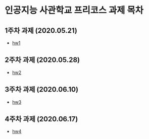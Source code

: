 # 인공지능 사관학교 프리코스 과제 목차

## 1주차 과제 (2020.05.21)
- [hw1](https://github.com/ssimsseu/hw/blob/master/hw1.ipynb)

## 2주차 과제 (2020.05.28)
- [hw2](https://github.com/ssimsseu/hw/blob/master/hw2.ipynb)

## 3주차 과제 (2020.06.10)
- [hw3](https://github.com/ssimsseu/hw/blob/master/hw3.ipynb)

## 4주차 과제 (2020.06.17)
- [hw4](https://github.com/ssimsseu/hw/blob/master/hw4.ipynb)

